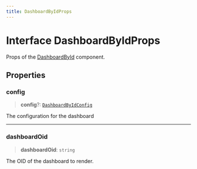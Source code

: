 ```yaml
---
title: DashboardByIdProps
---
```


# Interface DashboardByIdProps

Props of the [DashboardById](../fusion-assets/function.DashboardById.md) component.

## Properties

### config

> **config**?: [`DashboardByIdConfig`](interface.DashboardByIdConfig.md)

The configuration for the dashboard

***

### dashboardOid

> **dashboardOid**: `string`

The OID of the dashboard to render.
